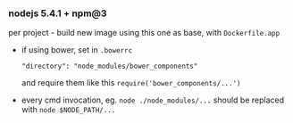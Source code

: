 ### nodejs 5.4.1 + npm@3

per project - build new image using this one as base, with `Dockerfile.app`

* if using bower, set in `.bowerrc`

      "directory": "node_modules/bower_components"

  and require them like this `require('bower_components/...')`

* every cmd invocation, eg. `node ./node_modules/...` should be replaced with `node $NODE_PATH/...`
